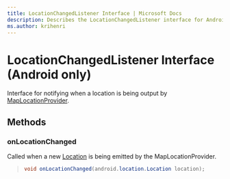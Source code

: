 ```yaml
---
title: LocationChangedListener Interface | Microsoft Docs
description: Describes the LocationChangedListener interface for Android and outlines the onLocationChanged method.
ms.author: krihenri
---
```


# LocationChangedListener Interface (Android only)

Interface for notifying when a location is being output by [MapLocationProvider](maplocationprovider-class.md).

## Methods

### onLocationChanged

Called when a new [Location](https://developer.android.com/reference/android/location/Location) is being emitted by the MapLocationProvider.

>```java
> void onLocationChanged(android.location.Location location);
>```
